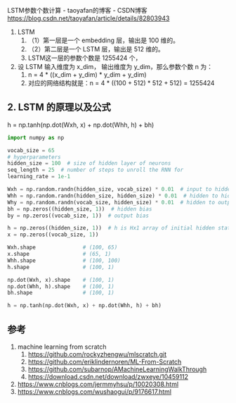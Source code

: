 
LSTM参数个数计算 - taoyafan的博客 - CSDN博客 https://blog.csdn.net/taoyafan/article/details/82803943

1. LSTM
    1. （1）第一层是一个 embedding 层，输出是 100 维的。
    2. （2）第二层是一个 LSTM 层，输出是 512 维的。
    3. LSTM这一层的参数个数是 1255424 个，
2. 设 LSTM 输入维度为 x_dim， 输出维度为 y_dim，那么参数个数 n 为：
    1. n = 4 * ((x_dim + y_dim) * y_dim + y_dim)
    2. 对应的网络结构就是：n = 4 * ((100 + 512) * 512 + 512) = 1255424

## 2. LSTM 的原理以及公式

h = np.tanh(np.dot(Wxh, x) + np.dot(Whh, h) + bh)

```py
import numpy as np

vocab_size = 65
# hyperparameters
hidden_size = 100  # size of hidden layer of neurons
seq_length = 25  # number of steps to unroll the RNN for
learning_rate = 1e-1

Wxh = np.random.randn(hidden_size, vocab_size) * 0.01  # input to hidden
Whh = np.random.randn(hidden_size, hidden_size) * 0.01  # hidden to hidden
Why = np.random.randn(vocab_size, hidden_size) * 0.01  # hidden to output
bh = np.zeros((hidden_size, 1))  # hidden bias
by = np.zeros((vocab_size, 1))  # output bias

h = np.zeros((hidden_size, 1))  # h is Hx1 array of initial hidden state
x = np.zeros((vocab_size, 1))

Wxh.shape               # (100, 65)
x.shape                 # (65, 1)
Whh.shape               # (100, 100)
h.shape                 # (100, 1)

np.dot(Wxh, x).shape    # (100, 1)
np.dot(Whh, h).shape    # (100, 1)
bh.shape                # (100, 1)

h = np.tanh(np.dot(Wxh, x) + np.dot(Whh, h) + bh)
```

## 参考

1. machine learning from scratch
    1. https://github.com/rockyzhengwu/mlscratch.git
    2. https://github.com/eriklindernoren/ML-From-Scratch
    3. https://github.com/subarnop/AMachineLearningWalkThrough
    4. https://download.csdn.net/download/zwxeye/10459112
2. https://www.cnblogs.com/jermmyhsu/p/10020308.html
3. https://www.cnblogs.com/wushaogui/p/9176617.html
